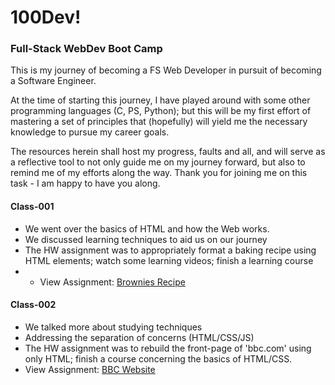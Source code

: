 # 100Dev!
### Full-Stack WebDev Boot Camp
This is my journey of becoming a FS Web Developer in pursuit of becoming a Software Engineer.

At the time of starting this journey, I have played around with some other programming languages (C, PS, Python); but this will be my first effort of mastering a set of principles that (hopefully) will yield me the necessary knowledge to pursue my career goals.

The resources herein shall host my progress, faults and all, and will serve as a reflective tool to not only guide me on my journey forward, but also to remind me of my efforts along the way. Thank you for joining me on this task - I am happy to have you along.

#### Class-001
* We went over the basics of HTML and how the Web works.
* We discussed learning techniques to aid us on our journey
* The HW assignment was to appropriately format a baking recipe using HTML elements; watch some learning videos; finish a learning course
* * View Assignment: <a href="https://need4swede.github.io/100Dev/Class-001/brownies.html" target="_blank">Brownies Recipe</a>

#### Class-002
* We talked more about studying techniques
* Addressing the separation of concerns (HTML/CSS/JS)
* The HW assignment was to rebuild the front-page of 'bbc.com' using only HTML; finish a course concerning the basics of HTML/CSS.
* View Assignment: <a href="https://need4swede.github.io/100Dev/Class-002/bbc.html" target="_blank">BBC Website</a>
